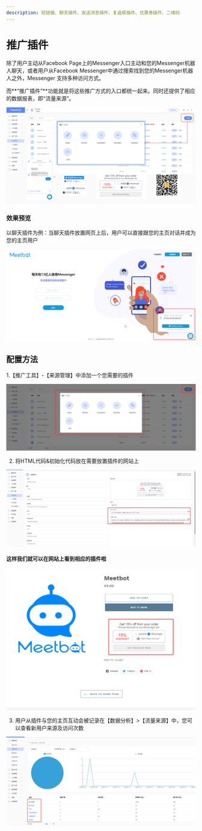```yaml
---
description: 短链接、聊天插件、发送消息插件、复选框插件、优惠券插件、二维码
---
```


# 推广插件

除了用户主动从Facebook Page上的Messenger入口主动和您的Messenger机器人聊天，或者用户从Facebook Messenger中通过搜索找到您的Messenger机器人之外，Messenger 支持多种访问方式。

而**“推广插件”**功能就是将这些推广方式的入口都统一起来。同时还提供了相应的数据报表，即“流量来源”。

![](../.gitbook/assets/image%20%28108%29.png)

### 效果预览

以聊天插件为例：当聊天插件放置网页上后，用户可以直接跟您的主页对话并成为您的主页用户

![](../.gitbook/assets/image%20%2843%29.png)

## 配置方法

1.【推广工具】-【来源管理】中添加一个您需要的插件

![](../.gitbook/assets/image%20%28105%29.png)

2. 将HTML代码&初始化代码放在需要放置插件的网站上

![](../.gitbook/assets/image%20%2836%29.png)

#### 这样我们就可以在网站上看到相应的插件啦

![](../.gitbook/assets/image%20%2862%29.png)

3. 用户从插件与您的主页互动会被记录在【数据分析】&gt;【流量来源】中，您可以查看新用户来源及访问次数

![](../.gitbook/assets/image%20%2890%29.png)



